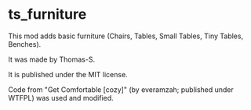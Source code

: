 # ts_furniture

This mod adds basic furniture (Chairs, Tables, Small Tables, Tiny Tables, Benches).

It was made by Thomas-S.

It is published under the MIT license.

Code from "Get Comfortable [cozy]" (by everamzah; published under WTFPL) was used and modified.
